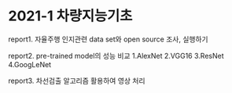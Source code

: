 # 2021-1 차량지능기초


report1. 자율주행 인지관련 data set와 open source 조사, 실행하기


report2. pre-trained model의 성능 비교
       1.AlexNet
       2.VGG16
       3.ResNet
       4.GoogLeNet


report3. 차선검출 알고리즘 활용하여 영상 처리
